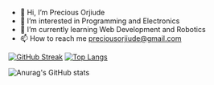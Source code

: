 - 👋 Hi, I’m Precious Orjiude
- 👀 I’m interested in Programming and Electronics
- 🌱 I’m currently learning Web Development and Robotics
- 📫 How to reach me preciousorjiude@gmail.com


[![GitHub Streak](http://github-readme-streak-stats.herokuapp.com?user=IndigoSoftwares21&theme=cobalt)](https://git.io/streak-stats)
[![Top Langs](https://github-readme-stats.vercel.app/api/top-langs/?username=IndigoSoftwares21)](https://github.com/anuraghazra/github-readme-stats)

![Anurag's GitHub stats](https://github-readme-stats.vercel.app/api?username=IndigoSoftwares21&show_icons=true&theme=radical)
